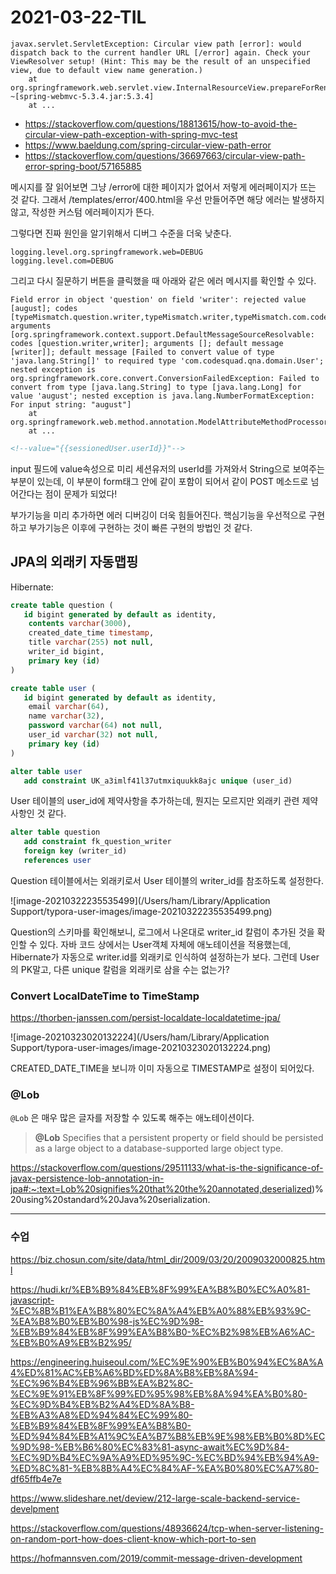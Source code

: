 # 2021-03-22-TIL

```
javax.servlet.ServletException: Circular view path [error]: would dispatch back to the current handler URL [/error] again. Check your ViewResolver setup! (Hint: This may be the result of an unspecified view, due to default view name generation.)
	at org.springframework.web.servlet.view.InternalResourceView.prepareForRendering(InternalResourceView.java:210) ~[spring-webmvc-5.3.4.jar:5.3.4]
	at ...
```

- https://stackoverflow.com/questions/18813615/how-to-avoid-the-circular-view-path-exception-with-spring-mvc-test
- https://www.baeldung.com/spring-circular-view-path-error
- https://stackoverflow.com/questions/36697663/circular-view-path-error-spring-boot/57165885

메시지를 잘 읽어보면 그냥 /error에 대한 페이지가 없어서 저렇게 에러페이지가 뜨는 것 같다. 그래서 /templates/error/400.html을 우선 만들어주면 해당 에러는 발생하지 않고, 작성한 커스텀 에러페이지가 뜬다.

그렇다면 진짜 원인을 알기위해서 디버그 수준을 더욱 낮춘다.

```
logging.level.org.springframework.web=DEBUG
logging.level.com=DEBUG
```

그리고 다시 질문하기 버튼을 클릭했을 때 아래와 같은 에러 메시지를 확인할 수 있다.

```
Field error in object 'question' on field 'writer': rejected value [august]; codes [typeMismatch.question.writer,typeMismatch.writer,typeMismatch.com.codesquad.qna.domain.User,typeMismatch]; arguments [org.springframework.context.support.DefaultMessageSourceResolvable: codes [question.writer,writer]; arguments []; default message [writer]]; default message [Failed to convert value of type 'java.lang.String[]' to required type 'com.codesquad.qna.domain.User'; nested exception is org.springframework.core.convert.ConversionFailedException: Failed to convert from type [java.lang.String] to type [java.lang.Long] for value 'august'; nested exception is java.lang.NumberFormatException: For input string: "august"]
	at org.springframework.web.method.annotation.ModelAttributeMethodProcessor.constructAttribute(ModelAttributeMethodProcessor.java:304)
	at ...
```

```html
<!--value="{{sessionedUser.userId}}"-->
```

input 필드에 value속성으로 미리 세션유저의 userId를 가져와서 String으로 보여주는 부분이 있는데, 이 부분이 form태그 안에 같이 포함이 되어서 같이 POST 메소드로 넘어간다는 점이 문제가 되었다!

부가기능을 미리 추가하면 에러 디버깅이 더욱 힘들어진다. 핵심기능을 우선적으로 구현하고 부가기능은 이후에 구현하는 것이 빠른 구현의 방법인 것 같다.

## JPA의 외래키 자동맵핑

Hibernate: 
```sql
create table question (
   id bigint generated by default as identity,
    contents varchar(3000),
    created_date_time timestamp,
    title varchar(255) not null,
    writer_id bigint,
    primary key (id)
)
```
```sql
create table user (
   id bigint generated by default as identity,
    email varchar(64),
    name varchar(32),
    password varchar(64) not null,
    user_id varchar(32) not null,
    primary key (id)
)
```
```sql
alter table user 
   add constraint UK_a3imlf41l37utmxiquukk8ajc unique (user_id)
```
User 테이블의 user_id에 제약사항을 추가하는데, 뭔지는 모르지만 외래키 관련 제약사항인 것 같다.

```sql
alter table question 
   add constraint fk_question_writer 
   foreign key (writer_id) 
   references user
```
Question 테이블에서는 외래키로서 User 테이블의 writer_id를 참조하도록 설정한다.

![image-20210322235535499](/Users/ham/Library/Application Support/typora-user-images/image-20210322235535499.png)

Question의 스키마를 확인해보니, 로그에서 나온대로 writer_id 칼럼이 추가된 것을 확인할 수 있다. 자바 코드 상에서는 User객체 자체에 애노테이션을 적용했는데, Hibernate가 자동으로 writer.id를 외래키로 인식하여 설정하는가 보다. 그런데 User의 PK말고, 다른 unique 칼럼을 외래키로 삼을 수는 없는가?



### Convert LocalDateTime to TimeStamp

https://thorben-janssen.com/persist-localdate-localdatetime-jpa/

![image-20210323020132224](/Users/ham/Library/Application Support/typora-user-images/image-20210323020132224.png)

CREATED_DATE_TIME을 보니까 이미 자동으로 TIMESTAMP로 설정이 되어있다.

### @Lob

`@Lob` 은 매우 많은 글자를 저장할 수 있도록 해주는 애노테이션이다.

>**@Lob** Specifies that a persistent property or field should be persisted as a large object to a database-supported large object type.

https://stackoverflow.com/questions/29511133/what-is-the-significance-of-javax-persistence-lob-annotation-in-jpa#:~:text=Lob%20signifies%20that%20the%20annotated,deserialized)%20using%20standard%20Java%20serialization.

---

### 수업

https://biz.chosun.com/site/data/html_dir/2009/03/20/2009032000825.html

https://hudi.kr/%EB%B9%84%EB%8F%99%EA%B8%B0%EC%A0%81-javascript-%EC%8B%B1%EA%B8%80%EC%8A%A4%EB%A0%88%EB%93%9C-%EA%B8%B0%EB%B0%98-js%EC%9D%98-%EB%B9%84%EB%8F%99%EA%B8%B0-%EC%B2%98%EB%A6%AC-%EB%B0%A9%EB%B2%95/

https://engineering.huiseoul.com/%EC%9E%90%EB%B0%94%EC%8A%A4%ED%81%AC%EB%A6%BD%ED%8A%B8%EB%8A%94-%EC%96%B4%EB%96%BB%EA%B2%8C-%EC%9E%91%EB%8F%99%ED%95%98%EB%8A%94%EA%B0%80-%EC%9D%B4%EB%B2%A4%ED%8A%B8-%EB%A3%A8%ED%94%84%EC%99%80-%EB%B9%84%EB%8F%99%EA%B8%B0-%ED%94%84%EB%A1%9C%EA%B7%B8%EB%9E%98%EB%B0%8D%EC%9D%98-%EB%B6%80%EC%83%81-async-await%EC%9D%84-%EC%9D%B4%EC%9A%A9%ED%95%9C-%EC%BD%94%EB%94%A9-%ED%8C%81-%EB%8B%A4%EC%84%AF-%EA%B0%80%EC%A7%80-df65ffb4e7e

https://www.slideshare.net/deview/212-large-scale-backend-service-develpment

https://stackoverflow.com/questions/48936624/tcp-when-server-listening-on-random-port-how-does-client-know-which-port-to-sen

https://hofmannsven.com/2019/commit-message-driven-development